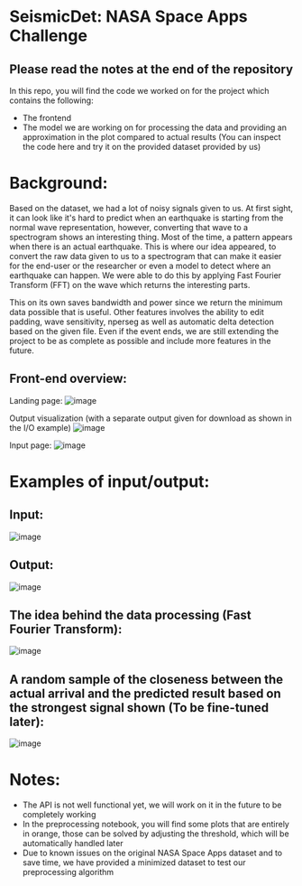 # SeismicDet: NASA Space Apps Challenge
## Please read the notes at the end of the repository
In this repo, you will find the code we worked on for the project which contains the following:
- The frontend
- The model we are working on for processing the data and providing an approximation in the plot compared to actual results (You can inspect the code here and try it on the provided dataset provided by us)


# Background:
Based on the dataset, we had a lot of noisy signals given to us. At first sight, it can look like it's hard to predict when an earthquake is starting from the normal wave representation, however, converting that wave to a spectrogram shows an interesting thing. Most of the time, a pattern appears when there is an actual earthquake. This is where our idea appeared, to convert the raw data given to us to a spectrogram that can make it easier for the end-user or the researcher or even a model to detect where an earthquake can happen. We were able to do this by applying Fast Fourier Transform (FFT) on the wave which returns the interesting parts.

This on its own saves bandwidth and power since we return the minimum data possible that is useful. Other features involves the ability to edit padding, wave sensitivity, nperseg as well as automatic delta detection based on the given file.
Even if the event ends, we are still extending the project to be as complete as possible and include more features in the future.

## Front-end overview:
Landing page:
![image](https://github.com/user-attachments/assets/d9ade66a-ccef-4825-a96b-c8adf720a39d)

Output visualization (with a separate output given for download as shown in the I/O example)
![image](https://github.com/user-attachments/assets/bf6868ca-24b4-4463-8160-43adf40b596d)

Input page:
![image](https://github.com/user-attachments/assets/3f2843b4-7ea4-4761-bbfb-b433697c9cad)



# Examples of input/output:
## Input:
  ![image](https://github.com/user-attachments/assets/375f603b-4552-4c70-8817-6f9bf25484c2)
## Output:
  ![image](https://github.com/user-attachments/assets/0512fa7f-a11b-48b8-9034-70583bc7c092)

## The idea behind the data processing (Fast Fourier Transform):
![image](https://github.com/user-attachments/assets/b8c71da6-b6e4-444b-8190-802ed2f0ee75)

## A random sample of the closeness between the actual arrival and the predicted result based on the strongest signal shown (To be fine-tuned later):
![image](https://github.com/user-attachments/assets/88aa516c-b2e0-43e8-98bb-4ad5974b3fce)


# Notes:
- The API is not well functional yet, we will work on it in the future to be completely working
- In the preprocessing notebook, you will find some plots that are entirely in orange, those can be solved by adjusting the threshold, which will be automatically handled later
- Due to known issues on the original NASA Space Apps dataset and to save time, we have provided a minimized dataset to test our preprocessing algorithm
